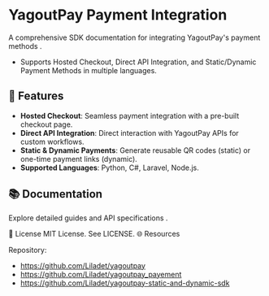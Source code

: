 # YagoutPay Payment Integration

A comprehensive SDK documentation for integrating YagoutPay's payment methods . 
- Supports Hosted Checkout, Direct API Integration, and Static/Dynamic Payment Methods in multiple languages.

## 🚀 Features

- **Hosted Checkout**: Seamless payment integration with a pre-built checkout page.
- **Direct API Integration**: Direct interaction with YagoutPay APIs for custom workflows.
- **Static & Dynamic Payments**: Generate reusable QR codes (static) or one-time payment links (dynamic).
- **Supported Languages**: Python, C#, Laravel, Node.js.

## 📚 Documentation

Explore detailed guides and API specifications .

📄 License
MIT License. See LICENSE.
🌐 Resources

Repository:
- https://github.com/Liladet/yagoutpay
- https://github.com/Liladet/yagoutpay_payement
- https://github.com/Liladet/yagoutpay-static-and-dynamic-sdk



